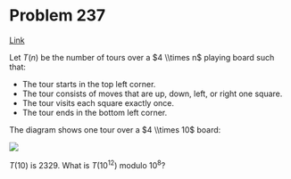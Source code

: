 # Problem 237

[Link](https://projecteuler.net/problem=237)

Let $T(n)$ be the number of tours over a $4 \\times n$ playing board such that:

*   The tour starts in the top left corner.
*   The tour consists of moves that are up, down, left, or right one square.
*   The tour visits each square exactly once.
*   The tour ends in the bottom left corner.

The diagram shows one tour over a $4 \\times 10$ board:

![](resources/images/0237.gif?1678992055)

$T(10)$ is $2329$. What is $T(10^{12})$ modulo $10^8$?